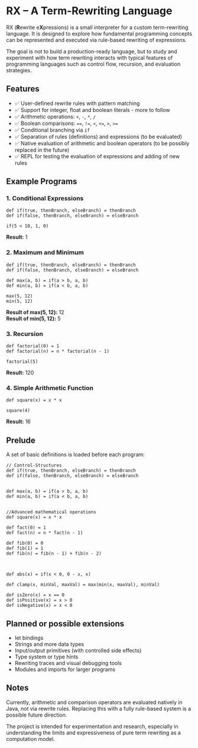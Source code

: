 # RX – A Term-Rewriting Language

RX (**R**ewrite e**X**pressions) is a small interpreter for a custom term-rewriting language. It is designed to explore how fundamental programming concepts can be represented and executed via rule-based rewriting of expressions.

The goal is not to build a production-ready language, but to study and experiment with how term rewriting interacts with typical features of programming languages such as control flow, recursion, and evaluation strategies.

## Features

- ✅ User-defined rewrite rules with pattern matching
- ✅ Support for integer, float and boolean literals - more to follow
- ✅ Arithmetic operations: `+`, `-`, `*`, `/`
- ✅ Boolean comparisons: `==`, `!=`, `<`, `<=`, `>`, `>=`
- ✅ Conditional branching via `if`
- ✅ Separation of rules (definitions) and expressions (to be evaluated)
- ✅ Native evaluation of arithmetic and boolean operators (to be possibly replaced in the future)
- ✅ REPL for testing the evaluation of expressions and adding of new rules

## Example Programs
### 1. Conditional Expressions
```rx
def if(true, thenBranch, elseBranch) = thenBranch
def if(false, thenBranch, elseBranch) = elseBranch

if(5 < 10, 1, 0)
```
**Result:** 1

### 2. Maximum and Minimum
```rx
def if(true, thenBranch, elseBranch) = thenBranch
def if(false, thenBranch, elseBranch) = elseBranch

def max(a, b) = if(a > b, a, b)
def min(a, b) = if(a < b, a, b)

max(5, 12)
min(5, 12)
```
**Result of max(5, 12):** 12\
**Result of min(5, 12):** 5

### 3. Recursion
```rx
def factorial(0) = 1
def factorial(n) = n * factorial(n - 1)

factorial(5)
```
**Result:** 120

### 4. Simple Arithmetic Function
```rx
def square(x) = x * x

square(4)
```
**Result:** 16

## Prelude
A set of basic definitions is loaded before each program:
```rx
// Control-Structures
def if(true, thenBranch, elseBranch) = thenBranch
def if(false, thenBranch, elseBranch) = elseBranch


def max(a, b) = if(a > b, a, b)
def min(a, b) = if(a < b, a, b)


//Advanced mathematical operations
def square(x) = x * x

def fact(0) = 1
def fact(n) = n * fact(n - 1)

def fib(0) = 0
def fib(1) = 1
def fib(n) = fib(n - 1) + fib(n - 2)



def abs(x) = if(x < 0, 0 - x, x)

def clamp(x, minVal, maxVal) = max(min(x, maxVal), minVal)

def isZero(x) = x == 0
def isPositive(x) = x > 0
def isNegative(x) = x < 0
```

## Planned or possible extensions
- let bindings
- Strings and more data types
- Input/output primitives (with controlled side effects)
- Type system or type hints
- Rewriting traces and visual debugging tools
- Modules and imports for larger programs

## Notes
Currently, arithmetic and comparison operators are evaluated natively in Java, not via rewrite rules. Replacing this with a fully rule-based system is a possible future direction.

The project is intended for experimentation and research, especially in understanding the limits and expressiveness of pure term rewriting as a computation model.
